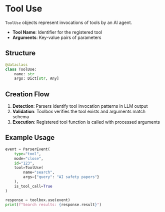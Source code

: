 # Tool Use

`ToolUse` objects represent invocations of tools by an AI agent.

- **Tool Name**: Identifier for the registered tool
- **Arguments**: Key-value pairs of parameters

## Structure

```python
@dataclass
class ToolUse:
    name: str
    args: Dict[str, Any]
```

## Creation Flow

1. **Detection**: Parsers identify tool invocation patterns in LLM output
2. **Validation**: Toolbox verifies the tool exists and arguments match schema
3. **Execution**: Registered tool function is called with processed arguments

## Example Usage

```python
event = ParserEvent(
    type="tool",
    mode="close",
    id="123",
    tool=ToolUse(
        name="search",
        args={"query": "AI safety papers"}
    ),
    is_tool_call=True
)

response = toolbox.use(event)
print(f"Search results: {response.result}")
```
